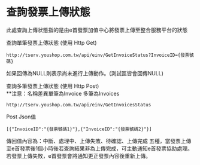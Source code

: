 # 查詢發票上傳狀態

此處查詢上傳狀態指的是由e首發票加值中心將發票上傳至整合服務平台的狀態

查詢單筆發票上傳狀態 (使用 Http Get)
```
http://tserv.youshop.com.tw/api/einv/GetInvoiceStatus?InvoiceID={發票號碼}
```
如果回傳為NULL則表示尚未進行上傳動作。(測試區皆會回傳NULL)

查詢多筆發票上傳狀態 (使用 Http Post) <br />
**注意：名稱差異單筆為Invoice 多筆為Invoices

```
http://tserv.youshop.com.tw/api/einv/GetInvoicesStatus
```
Post Json值
```
[{"InvoiceID":"{發票號碼1}"},{"InvoiceID":"{發票號碼2}"}]
```

傳回值內容為：中斷、處理中、上傳失敗、待確認、上傳完成 五種，當發票上傳至e首發票後1個小時後若查詢結果非為上傳完成，可主動通知e首發票協助處理。若發票上傳失敗，e首發票會將通知更正發票內容後重新上傳。
